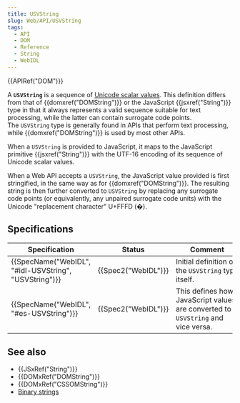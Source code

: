 ```yaml
---
title: USVString
slug: Web/API/USVString
tags:
  - API
  - DOM
  - Reference
  - String
  - WebIDL
---
```

{{APIRef("DOM")}}

A **`USVString`** is a sequence of [Unicode scalar values](http://www.unicode.org/glossary/#unicode_scalar_value). This definition differs from that of {{domxref("DOMString")}} or the JavaScript {{jsxref("String")}} type in that it always represents a valid sequence suitable for text processing, while the latter can contain surrogate code points. The `USVString` type is generally found in APIs that perform text processing, while {{domxref("DOMString")}} is used by most other APIs.

When a `USVString` is provided to JavaScript, it maps to the JavaScript primitive {{jsxref("String")}} with the UTF-16 encoding of its sequence of Unicode scalar values.

When a Web API accepts a `USVString`, the JavaScript value provided is first stringified, in the same way as for {{domxref("DOMString")}}. The resulting string is then further converted to `USVString` by replacing any surrogate code points (or equivalently, any unpaired surrogate code units) with the Unicode "replacement character" U+FFFD (�).

## Specifications

| Specification                                                            | Status                   | Comment                                                                         |
| ------------------------------------------------------------------------ | ------------------------ | ------------------------------------------------------------------------------- |
| {{SpecName("WebIDL", "#idl-USVString", "USVString")}} | {{Spec2("WebIDL")}} | Initial definition of the `USVString` type itself.                              |
| {{SpecName("WebIDL", "#es-USVString")}}                     | {{Spec2("WebIDL")}} | This defines how JavaScript values are converted to `USVString` and vice versa. |

## See also

- {{JSxRef("String")}}
- {{DOMxRef("DOMString")}}
- {{DOMxRef("CSSOMString")}}
- [Binary strings](/en-US/docs/Web/API/DOMString/Binary)
